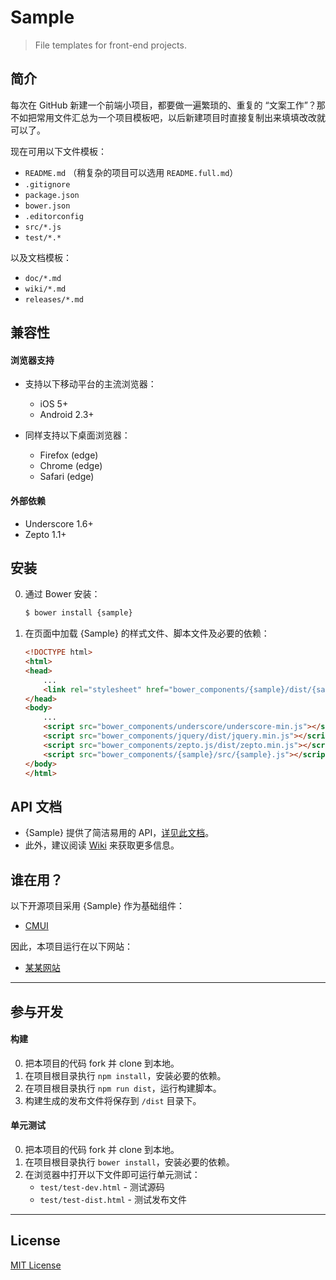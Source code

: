 # Sample

> File templates for front-end projects.

## 简介

每次在 GitHub 新建一个前端小项目，都要做一遍繁琐的、重复的 “文案工作”？那不如把常用文件汇总为一个项目模板吧，以后新建项目时直接复制出来填填改改就可以了。

现在可用以下文件模板：

* `README.md` （稍复杂的项目可以选用 `README.full.md`）
* `.gitignore`
* `package.json`
* `bower.json`
* `.editorconfig`
* `src/*.js`
* `test/*.*`

以及文档模板：

* `doc/*.md`
* `wiki/*.md`
* `releases/*.md`

## 兼容性

#### 浏览器支持

* 支持以下移动平台的主流浏览器：
    * iOS 5+
    * Android 2.3+

* 同样支持以下桌面浏览器：
    * Firefox (edge)
    * Chrome (edge)
    * Safari (edge)

#### 外部依赖

* Underscore 1.6+
* Zepto 1.1+

## 安装

0. 通过 Bower 安装：

    ```sh
	$ bower install {sample}
    ```

0. 在页面中加载 {Sample} 的样式文件、脚本文件及必要的依赖：

    ```html
	<!DOCTYPE html>
	<html>
	<head>
		...
		<link rel="stylesheet" href="bower_components/{sample}/dist/{sample}.css">
	</head>
	<body>
		...
		<script src="bower_components/underscore/underscore-min.js"></script>
		<script src="bower_components/jquery/dist/jquery.min.js"></script>
		<script src="bower_components/zepto.js/dist/zepto.min.js"></script>
		<script src="bower_components/{sample}/src/{sample}.js"></script>
	</body>
	</html>
    ```

## API 文档

* {Sample} 提供了简洁易用的 API，[详见此文档](https://github.com/cssmagic/sample/issues/1)。
* 此外，建议阅读 [Wiki](https://github.com/cssmagic/sample/wiki) 来获取更多信息。

## 谁在用？

以下开源项目采用 {Sample} 作为基础组件：

* [CMUI](https://github.com/CMUI/CMUI)

因此，本项目运行在以下网站：

* [某某网站](https://github.com/cssmagic/sample)

***

## 参与开发

#### 构建

0. 把本项目的代码 fork 并 clone 到本地。
0. 在项目根目录执行 `npm install`，安装必要的依赖。
0. 在项目根目录执行 `npm run dist`，运行构建脚本。
0. 构建生成的发布文件将保存到 `/dist` 目录下。

#### 单元测试

0. 把本项目的代码 fork 并 clone 到本地。
0. 在项目根目录执行 `bower install`，安装必要的依赖。
0. 在浏览器中打开以下文件即可运行单元测试：
	* `test/test-dev.html` - 测试源码
	* `test/test-dist.html` - 测试发布文件

***

## License

[MIT License](http://www.opensource.org/licenses/mit-license.php)
